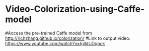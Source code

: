 # Video-Colorization-using-Caffe-model
#Access the pre-trained Caffe model from http://richzhang.github.io/colorization/
#Link to output video: https://www.youtube.com/watch?v=tglkIUDqock
